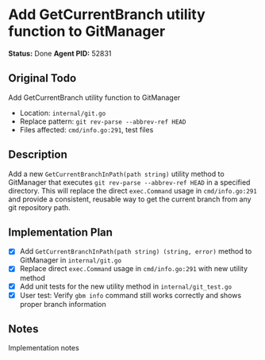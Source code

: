 # Add GetCurrentBranch utility function to GitManager
**Status:** Done
**Agent PID:** 52831

## Original Todo
Add GetCurrentBranch utility function to GitManager
- Location: `internal/git.go`
- Replace pattern: `git rev-parse --abbrev-ref HEAD`
- Files affected: `cmd/info.go:291`, test files

## Description
Add a new `GetCurrentBranchInPath(path string)` utility method to GitManager that executes `git rev-parse --abbrev-ref HEAD` in a specified directory. This will replace the direct `exec.Command` usage in `cmd/info.go:291` and provide a consistent, reusable way to get the current branch from any git repository path.

## Implementation Plan
- [x] Add `GetCurrentBranchInPath(path string) (string, error)` method to GitManager in `internal/git.go`
- [x] Replace direct `exec.Command` usage in `cmd/info.go:291` with new utility method
- [x] Add unit tests for the new utility method in `internal/git_test.go`
- [x] User test: Verify `gbm info` command still works correctly and shows proper branch information

## Notes
Implementation notes